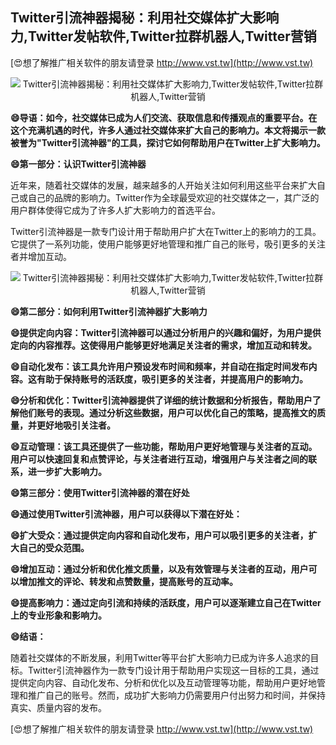 ## **Twitter引流神器揭秘：利用社交媒体扩大影响力,Twitter发帖软件,Twitter拉群机器人,Twitter营销**

[😍想了解推广相关软件的朋友请登录 http://www.vst.tw](http://www.vst.tw)

 <center><img src="https://vst.tw/MP4/tuiguang/png/2.png" alt="Twitter引流神器揭秘：利用社交媒体扩大影响力,Twitter发帖软件,Twitter拉群机器人,Twitter营销"></center>

**😄导语：如今，社交媒体已成为人们交流、获取信息和传播观点的重要平台。在这个充满机遇的时代，许多人通过社交媒体来扩大自己的影响力。本文将揭示一款被誉为"Twitter引流神器"的工具，探讨它如何帮助用户在Twitter上扩大影响力。**

**😄第一部分：认识Twitter引流神器**

近年来，随着社交媒体的发展，越来越多的人开始关注如何利用这些平台来扩大自己或自己的品牌的影响力。Twitter作为全球最受欢迎的社交媒体之一，其广泛的用户群体使得它成为了许多人扩大影响力的首选平台。

Twitter引流神器是一款专门设计用于帮助用户扩大在Twitter上的影响力的工具。它提供了一系列功能，使用户能够更好地管理和推广自己的账号，吸引更多的关注者并增加互动。

 <center><img src="https://vst.tw/MP4/tuiguang/png/3.png" alt="Twitter引流神器揭秘：利用社交媒体扩大影响力,Twitter发帖软件,Twitter拉群机器人,Twitter营销"></center>

**😄第二部分：如何利用Twitter引流神器扩大影响力**

**😄提供定向内容：Twitter引流神器可以通过分析用户的兴趣和偏好，为用户提供定向的内容推荐。这使得用户能够更好地满足关注者的需求，增加互动和转发。**

**😄自动化发布：该工具允许用户预设发布时间和频率，并自动在指定时间发布内容。这有助于保持账号的活跃度，吸引更多的关注者，并提高用户的影响力。**

**😄分析和优化：Twitter引流神器提供了详细的统计数据和分析报告，帮助用户了解他们账号的表现。通过分析这些数据，用户可以优化自己的策略，提高推文的质量，并更好地吸引关注者。**

**😄互动管理：该工具还提供了一些功能，帮助用户更好地管理与关注者的互动。用户可以快速回复和点赞评论，与关注者进行互动，增强用户与关注者之间的联系，进一步扩大影响力。**

**😄第三部分：使用Twitter引流神器的潜在好处**

**😄通过使用Twitter引流神器，用户可以获得以下潜在好处：**

**😄扩大受众：通过提供定向内容和自动化发布，用户可以吸引更多的关注者，扩大自己的受众范围。**

**😄增加互动：通过分析和优化推文质量，以及有效管理与关注者的互动，用户可以增加推文的评论、转发和点赞数量，提高账号的互动率。**

**😄提高影响力：通过定向引流和持续的活跃度，用户可以逐渐建立自己在Twitter上的专业形象和影响力。**

**😄结语：**

随着社交媒体的不断发展，利用Twitter等平台扩大影响力已成为许多人追求的目标。Twitter引流神器作为一款专门设计用于帮助用户实现这一目标的工具，通过提供定向内容、自动化发布、分析和优化以及互动管理等功能，帮助用户更好地管理和推广自己的账号。然而，成功扩大影响力仍需要用户付出努力和时间，并保持真实、质量内容的发布。

[😍想了解推广相关软件的朋友请登录 http://www.vst.tw](http://www.vst.tw)



